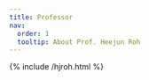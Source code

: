 ```yaml
---
title: Professor
nav:
  order: 1
  tooltip: About Prof. Heejun Roh
---
```


{% include /hjroh.html %}
